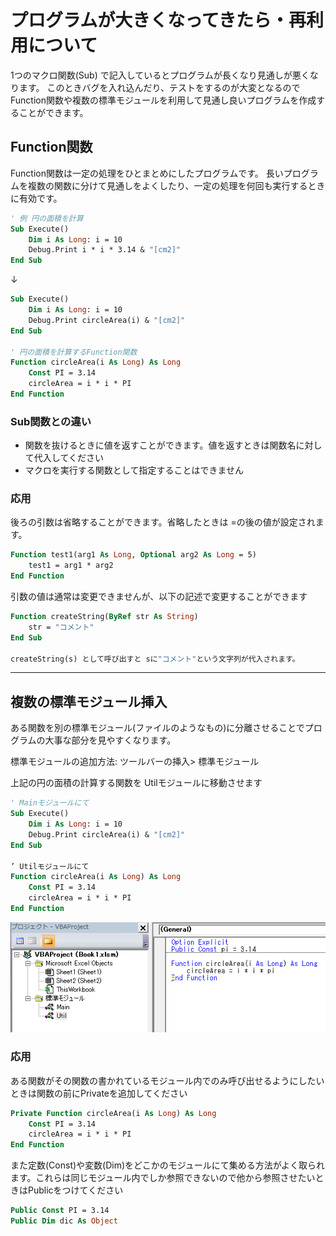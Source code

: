 # プログラムが大きくなってきたら・再利用について
1つのマクロ関数(Sub) で記入しているとプログラムが長くなり見通しが悪くなります。
このときバグを入れ込んだり、テストをするのが大変となるのでFunction関数や複数の標準モジュールを利用して見通し良いプログラムを作成することができます。


## Function関数
Function関数は一定の処理をひとまとめにしたプログラムです。
長いプログラムを複数の関数に分けて見通しをよくしたり、一定の処理を何回も実行するときに有効です。

```vb
' 例 円の面積を計算
Sub Execute()
    Dim i As Long: i = 10
    Debug.Print i * i * 3.14 & "[cm2]"
End Sub
```

↓

```vb
Sub Execute()
    Dim i As Long: i = 10
    Debug.Print circleArea(i) & "[cm2]"
End Sub

' 円の面積を計算するFunction関数
Function circleArea(i As Long) As Long  
    Const PI = 3.14
    circleArea = i * i * PI
End Function
```

### Sub関数との違い

* 関数を抜けるときに値を返すことができます。値を返すときは関数名に対して代入してください
* マクロを実行する関数として指定することはできません

### 応用

後ろの引数は省略することができます。省略したときは =の後の値が設定されます。

```vb
Function test1(arg1 As Long, Optional arg2 As Long = 5)
    test1 = arg1 * arg2
End Function
```

引数の値は通常は変更できませんが、以下の記述で変更することができます

```vb
Function createString(ByRef str As String)
    str = "コメント"
End Sub

createString(s) として呼び出すと sに"コメント"という文字列が代入されます。
```

----------------------------

## 複数の標準モジュール挿入
ある関数を別の標準モジュール(ファイルのようなもの)に分離させることでプログラムの大事な部分を見やすくなります。

標準モジュールの追加方法: ツールバーの挿入> 標準モジュール

上記の円の面積の計算する関数を Utilモジュールに移動させます

```vb
' Mainモジュールにて
Sub Execute()
    Dim i As Long: i = 10
    Debug.Print circleArea(i) & "[cm2]"
End Sub

’ Utilモジュールにて
Function circleArea(i As Long) As Long  
    Const PI = 3.14
    circleArea = i * i * PI
End Function
```
![Utilモジュール](images/function_Util.png)


### 応用
ある関数がその関数の書かれているモジュール内でのみ呼び出せるようにしたいときは関数の前にPrivateを追加してください

```vb
Private Function circleArea(i As Long) As Long  
    Const PI = 3.14
    circleArea = i * i * PI
End Function
```

また定数(Const)や変数(Dim)をどこかのモジュールにて集める方法がよく取られます。これらは同じモジュール内でしか参照できないので他から参照させたいときはPublicをつけてください

```vb
Public Const PI = 3.14
Public Dim dic As Object
```
	

